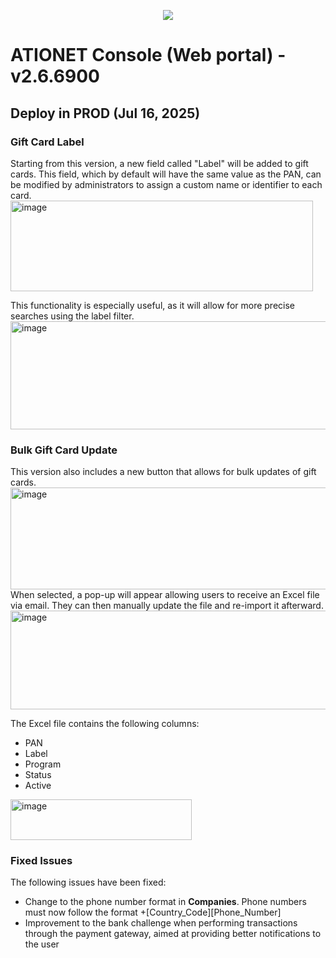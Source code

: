 <p align="center">
  <img src="https://github.com/Ationet/ationetdocs/raw/master/Content/Images/ATIOnetLogo_250x70.png" />
</p>

# ATIONET Console (Web portal) - v2.6.6900

## Deploy in PROD (Jul 16, 2025)


### Gift Card Label
Starting from this version, a new field called "Label" will be added to gift cards. This field, which by default will have the same value as the PAN, can be modified by administrators to assign a custom name or identifier to each card.
<br>
<img width="484" height="145" alt="image" src="https://github.com/user-attachments/assets/b92d5d27-45de-4c66-8ceb-edd905208a6d" />
<br>

This functionality is especially useful, as it will allow for more precise searches using the label filter.
<br>
<img width="766" height="173" alt="image" src="https://github.com/user-attachments/assets/9356cb66-f945-4bfd-9982-00a56cf0de1b" />

### Bulk Gift Card Update
This version also includes a new button that allows for bulk updates of gift cards.
<br>
<img width="779" height="163" alt="image" src="https://github.com/user-attachments/assets/5d8bcdba-4e20-4de8-973b-b9231a5e2f8f" />
<br>
When selected, a pop-up will appear allowing users to receive an Excel file via email. They can then manually update the file and re-import it afterward.
<br>
<img width="536" height="158" alt="image" src="https://github.com/user-attachments/assets/18fbd0e5-538b-4a2f-9a42-185bc1f93d03" />
<br>

The Excel file contains the following columns:
- PAN
- Label
- Program
- Status
- Active
<img width="290" height="65" alt="image" src="https://github.com/user-attachments/assets/86efee51-fbd8-44e5-a54a-08cb13910453" />

### Fixed Issues
The following issues have been fixed:
- Change to the phone number format in **Companies**. Phone numbers must now follow the format +[Country_Code][Phone_Number]
- Improvement to the bank challenge when performing transactions through the payment gateway, aimed at providing better notifications to the user
